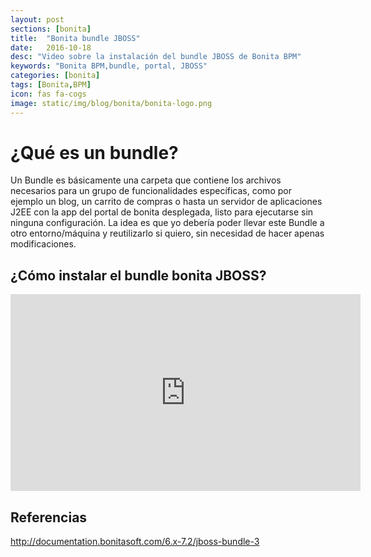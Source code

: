 ```yaml
---
layout: post
sections: [bonita]
title:  "Bonita bundle JBOSS"
date:   2016-10-18
desc: "Video sobre la instalación del bundle JBOSS de Bonita BPM"
keywords: "Bonita BPM,bundle, portal, JBOSS"
categories: [bonita]
tags: [Bonita,BPM]
icon: fas fa-cogs
image: static/img/blog/bonita/bonita-logo.png
---
```


# ¿Qué es un bundle? #

Un Bundle es básicamente una carpeta que contiene los archivos necesarios para un grupo de funcionalidades específicas, como por ejemplo un blog, un carrito de compras o hasta un servidor de aplicaciones J2EE con la app del portal de bonita desplegada, listo para ejecutarse sin ninguna configuración. 
La idea es que yo debería poder llevar este Bundle a otro entorno/máquina y reutilizarlo si quiero, sin necesidad de hacer apenas modificaciones.

## ¿Cómo instalar el bundle bonita JBOSS? ##

<div class="delimitador-multimedia">
    <div class="contenido-multimedia">
        <iframe width="560" height="315" src="https://www.youtube.com/embed/R7aeligaIyU?list=PLkQrLrDQK4Z3Ncpm1CLbHs0CvqYV1XJXU" frameborder="0" allowfullscreen></iframe>
    </div>
</div>

<!--more-->

## Referencias ##

<http://documentation.bonitasoft.com/6.x-7.2/jboss-bundle-3>


